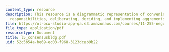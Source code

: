 ```yaml
---
content_type: resource
description: This resource is a diagrammatic representation of convening, clarifying
  responsibilities, deliberating, deciding, and implementing aggrements.
file: https://ol-ocw-studio-app-qa.s3.amazonaws.com/courses/11-255-negotiation-and-dispute-resolution-in-the-public-sector-spring-2005/52c5b54abe69ec03f9683123dcab9b22_l5_consensusbldg.pdf
file_type: application/pdf
resourcetype: Document
title: l5_consensusbldg.pdf
uid: 52c5b54a-be69-ec03-f968-3123dcab9b22
---
```


